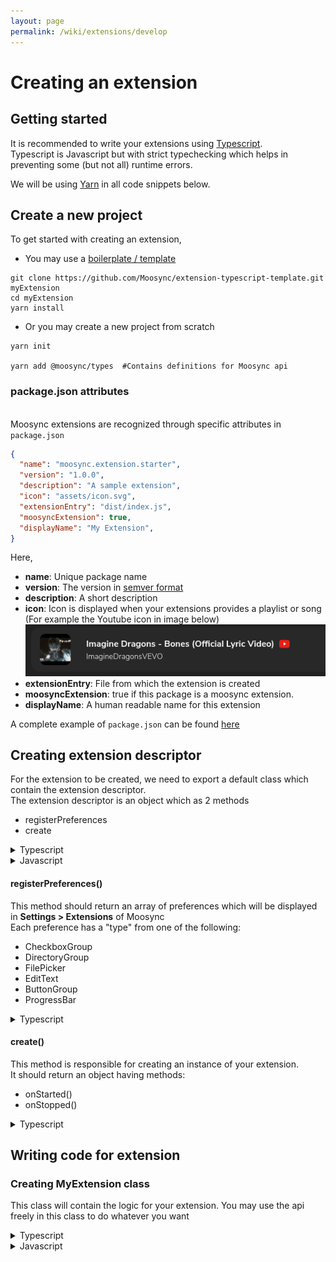 ```yaml
---
layout: page
permalink: /wiki/extensions/develop
---
```


# Creating an extension

## Getting started

It is recommended to write your extensions using [Typescript](https://www.typescriptlang.org/).  
Typescript is Javascript but with strict typechecking which helps in preventing some (but not all) runtime errors.

We will be using [Yarn](https://yarnpkg.com/) in all code snippets below.

## Create a new project

To get started with creating an extension, 

- You may use a [boilerplate / template](https://github.com/Moosync/extension-typescript-template)  
```shell
git clone https://github.com/Moosync/extension-typescript-template.git myExtension
cd myExtension
yarn install
```

- Or you may create a new project from scratch
```shell
yarn init

yarn add @moosync/types  #Contains definitions for Moosync api
```

### package.json attributes
&nbsp;  
Moosync extensions are recognized through specific attributes in ```package.json```

```json
{
  "name": "moosync.extension.starter",
  "version": "1.0.0",
  "description": "A sample extension",
  "icon": "assets/icon.svg",
  "extensionEntry": "dist/index.js",
  "moosyncExtension": true,
  "displayName": "My Extension",
}
```  

Here,
- **name**: Unique package name
- **version**: The version in [semver format](https://semver.org/)
- **description**: A short description 
- **icon**: Icon is displayed when your extensions provides a playlist or song (For example the Youtube icon in image below)  
![Extension icon example](../images/extension_icon_example.png)
- **extensionEntry**: File from which the extension is created
- **moosyncExtension**: true if this package is a moosync extension.
- **displayName**: A human readable name for this extension

A complete example of ```package.json``` can be found [here](https://github.com/Moosync/extension-typescript-template/blob/main/package.json)


## Creating extension descriptor

For the extension to be created, we need to export a default class which contain the extension descriptor.  
The extension descriptor is an object which as 2 methods
- registerPreferences
- create

<details><summary>Typescript</summary>

```ts
import {
  ExtensionData,
  ExtensionFactory,
  ExtensionPreferenceGroup,
  MoosyncExtensionTemplate
} from '@moosync/moosync-types'

export default class MyExtensionData implements ExtensionData {
  extensionDescriptors: ExtensionFactory[] = [new MyExtensionFactory()]
}

class MyExtensionFactory implements ExtensionFactory {
  async registerPreferences(): Promise<ExtensionPreferenceGroup[]> {
    ...
  }

  async create(): Promise<MoosyncExtensionTemplate> {
    ...
  }
}

```

</details>



<details><summary>Javascript</summary>

```js
export default class MyExtensionData {
  extensionDescriptors = [new MyExtensionFactory()]
}

class MyExtensionFactory {
  async registerPreferences() {
    ...
  }

  async create() {
    ...
  }
}

```

</details>


#### registerPreferences()
This method should return an array of preferences which will be displayed in **Settings > Extensions** of Moosync  
Each preference has a "type" from one of the following:
- CheckboxGroup
- DirectoryGroup
- FilePicker
- EditText
- ButtonGroup
- ProgressBar

<details>
<summary>Typescript</summary>


``` typescript
async registerPreferences(): Promise<ExtensionPreferenceGroup[]> {
    return [
      {
        type: 'CheckboxGroup',
        key: 'test_checkbox',
        title: 'Checkbox Group',
        description: 'This is a checkbox',
        items: [
          {
            title: 'this is an example checkbox',
            key: 'checkbox_1',
            enabled: false
          },
          {
            title: 'this is an example checkbox 2',
            key: 'checkbox_2',
            enabled: false
          }
        ]
      },
      {
        type: 'DirectoryGroup',
        key: 'test_dirgroup',
        title: 'Directories',
        description: 'This is a checkbox',
        default: []
      },
      {
        type: 'FilePicker',
        key: 'test_filepicker',
        title: 'Directories',
        description: 'This is a checkbox',
        default: ''
      },
      {
        type: 'EditText',
        key: 'test_editText',
        title: 'Input Field',
        description: 'This is an Input Field',
        default: 'This is test value'
      },
      {
        type: 'ButtonGroup',
        key: 'test_buttongroup',
        title: 'Button Group',
        description: 'This is a Button group',
        items: [
          {
            title: 'Button1',
            key: 'button1',
            lastClicked: 0
          },
          {
            title: 'Button2',
            key: 'button2',
            lastClicked: 0
          },
          {
            title: 'Button3',
            key: 'button3',
            lastClicked: 0
          }
        ]
      },
      {
        type: 'ProgressBar',
        key: 'test_progressBar',
        title: 'ProgressBar',
        description: 'Progress bar that shows progress',
        default: 0
      }
    ]
  }
```

</details>

#### create()
This method is responsible for creating an instance of your extension.  
It should return an object having methods: 
- onStarted()
- onStopped()

<details>
<summary>Typescript</summary>


``` typescript
async create(): Promise<MoosyncExtensionTemplate> {
  return new MyExtension()
}
```

[MyExtension class implementation](#creating-myextension-class)

</details>

## Writing code for extension
### Creating MyExtension class

This class will contain the logic for your extension. You may use the api freely in this class to do whatever you want

<details><summary>Typescript</summary>

```ts
import { MoosyncExtensionTemplate } from '@moosync/moosync-types'

export class MyExtension implements MoosyncExtensionTemplate {
  async onStarted() {
    logger.info('Extension started')
  }

  async onStopped() {
    logger.info('Extension stopped')
  }
}
```
</details>


<details><summary>Javascript</summary>

```js
export class MyExtension {
  async onStarted() {
    logger.info('Extension started')
  }

  async onStopped() {
    logger.info('Extension stopped')
  }
}
```

</details>


